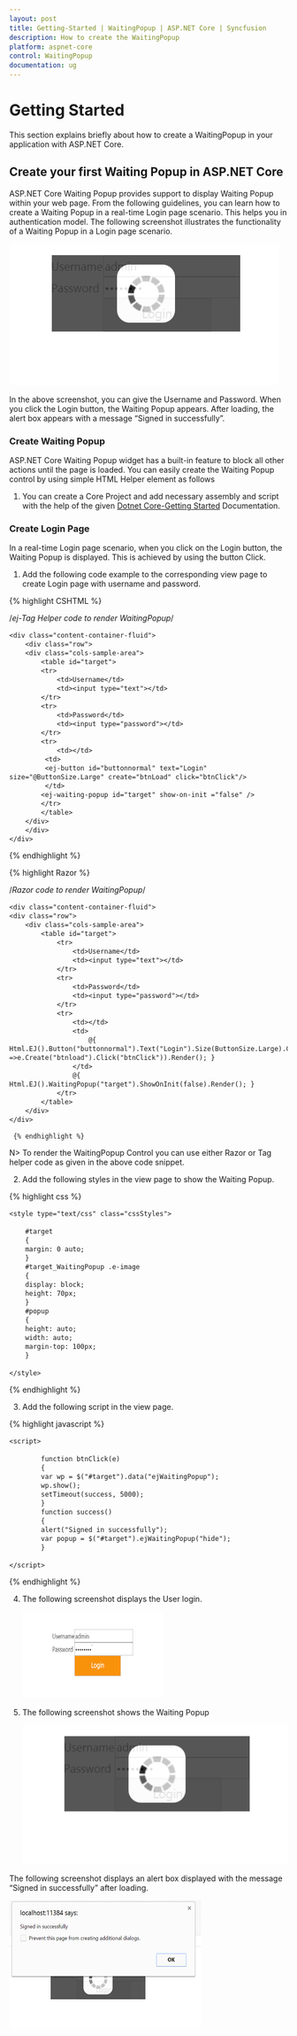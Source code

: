 ```yaml
---
layout: post
title: Getting-Started | WaitingPopup | ASP.NET Core | Syncfusion
description: How to create the WaitingPopup
platform: aspnet-core
control: WaitingPopup
documentation: ug
---
```


# Getting Started

This section explains briefly about how to create a WaitingPopup in your application with ASP.NET Core.

## Create your first Waiting Popup in ASP.NET Core

ASP.NET Core Waiting Popup provides support to display Waiting Popup within your web page. From the following guidelines, you can learn how to create a Waiting Popup in a real-time Login page scenario. This helps you in authentication model. The following screenshot illustrates the functionality of a Waiting Popup in a Login page scenario.



![](Getting-Started_images/Getting-Started_img1.png)


In the above screenshot, you can give the Username and Password. When you click the Login button, the Waiting Popup appears.  After loading, the alert box appears with a message “Signed in successfully”.

### Create Waiting Popup

ASP.NET Core Waiting Popup widget has a built-in feature to block all other actions until the page is loaded. You can easily create the Waiting Popup control by using simple HTML Helper element as follows

1. You can create a Core Project and add necessary assembly and script with the help of the given [Dotnet Core-Getting Started](https://help.syncfusion.com/aspnet-core/gettingstarted/getting-started-1-1-0) Documentation.

### Create Login Page

In a real-time Login page scenario, when you click on the Login button, the Waiting Popup is displayed. This is achieved by using the button Click.

1. Add the following code example to the corresponding view page to create Login page with username and password.
 
{% highlight CSHTML %}

/*ej-Tag Helper code to render WaitingPopup*/
	
	<div class="content-container-fluid"> 
		<div class="row"> 
		<div class="cols-sample-area"> 
			<table id="target"> 
			<tr> 
				<td>Username</td> 
				<td><input type="text"></td> 
			</tr> 
			<tr> 
				<td>Password</td> 
				<td><input type="password"></td> 
			</tr> 
			<tr> 
				<td></td>               
			 <td>                        
             <ej-button id="buttonnormal" text="Login" size="@ButtonSize.Large" create="btnLoad" click="btnClick"/>     
			 </td>                     
            <ej-waiting-popup id="target" show-on-init ="false" />  
			</tr> 
			</table> 
		</div> 
		</div> 
	</div>

  {% endhighlight %}

  {% highlight Razor %}
   
 /*Razor code to render WaitingPopup*/

	<div class="content-container-fluid">
    <div class="row">
        <div class="cols-sample-area">
            <table id="target">
                <tr>
                    <td>Username</td>
                    <td><input type="text"></td>
                </tr>
                <tr>
                    <td>Password</td>
                    <td><input type="password"></td>
                </tr>
                <tr>
                    <td></td>
                    <td>
                        @{ Html.EJ().Button("buttonnormal").Text("Login").Size(ButtonSize.Large).ClientSideEvents(e =>e.Create("btnload").Click("btnClick")).Render(); }
                    </td>
                    @{ Html.EJ().WaitingPopup("target").ShowOnInit(false).Render(); }
                </tr>
            </table>
        </div>
    </div>
</div>

	 {% endhighlight %}

N> To render the WaitingPopup Control you can use either Razor or Tag helper code as given in the above code snippet.


2. Add the following styles in the view page to show the Waiting Popup.

 {% highlight css %}

	<style type="text/css" class="cssStyles">

		#target 
		{ 
		margin: 0 auto; 
		} 
		#target_WaitingPopup .e-image 
		{ 
		display: block; 
		height: 70px; 
		} 
		#popup 
		{ 
		height: auto; 
		width: auto; 
		margin-top: 100px; 
		}

	</style>

  {% endhighlight %}
   

3. Add the following script in the view page.

{% highlight javascript %}

	<script> 

			function btnClick(e) 
			{ 
			var wp = $("#target").data("ejWaitingPopup"); 
			wp.show(); 
			setTimeout(success, 5000); 
			} 
			function success() 
			{ 
			alert("Signed in successfully"); 
			var popup = $("#target").ejWaitingPopup("hide"); 
			}                   

	</script>
		
{% endhighlight %}  

4. The following screenshot displays the User login. 

   ![](Getting-Started_images/Getting-Started_img2.png)

5. The following screenshot shows the Waiting Popup

   ![](Getting-Started_images/Getting-Started_img3.png)

The following screenshot displays an alert box displayed with the message “Signed in successfully” after loading.

![](Getting-Started_images/Getting-Started_img4.png)
